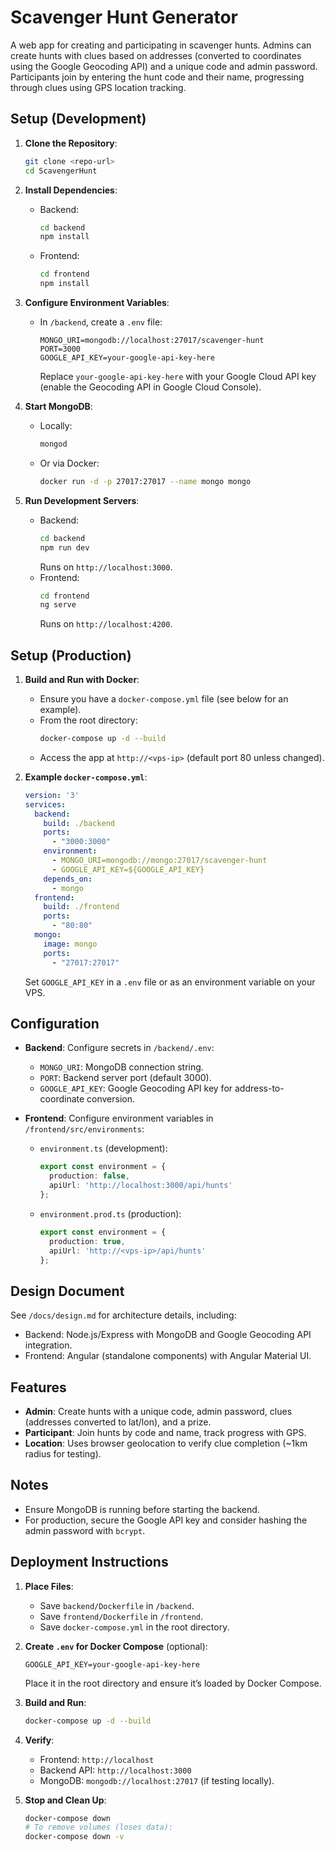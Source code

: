 # Scavenger Hunt Generator

A web app for creating and participating in scavenger hunts. Admins can create hunts with clues based on addresses (converted to coordinates using the Google Geocoding API) and a unique code and admin password. Participants join by entering the hunt code and their name, progressing through clues using GPS location tracking.

## Setup (Development)

1. **Clone the Repository**:
   ```bash
   git clone <repo-url>
   cd ScavengerHunt
   ```

2. **Install Dependencies**:
   - Backend:
     ```bash
     cd backend
     npm install
     ```
   - Frontend:
     ```bash
     cd frontend
     npm install
     ```

3. **Configure Environment Variables**:
   - In `/backend`, create a `.env` file:
     ```plaintext
     MONGO_URI=mongodb://localhost:27017/scavenger-hunt
     PORT=3000
     GOOGLE_API_KEY=your-google-api-key-here
     ```
     Replace `your-google-api-key-here` with your Google Cloud API key (enable the Geocoding API in Google Cloud Console).

4. **Start MongoDB**:
   - Locally:
     ```bash
     mongod
     ```
   - Or via Docker:
     ```bash
     docker run -d -p 27017:27017 --name mongo mongo
     ```

5. **Run Development Servers**:
   - Backend:
     ```bash
     cd backend
     npm run dev
     ```
     Runs on `http://localhost:3000`.
   - Frontend:
     ```bash
     cd frontend
     ng serve
     ```
     Runs on `http://localhost:4200`.

## Setup (Production)

1. **Build and Run with Docker**:
   - Ensure you have a `docker-compose.yml` file (see below for an example).
   - From the root directory:
     ```bash
     docker-compose up -d --build
     ```
   - Access the app at `http://<vps-ip>` (default port 80 unless changed).

2. **Example `docker-compose.yml`**:
   ```yaml
   version: '3'
   services:
     backend:
       build: ./backend
       ports:
         - "3000:3000"
       environment:
         - MONGO_URI=mongodb://mongo:27017/scavenger-hunt
         - GOOGLE_API_KEY=${GOOGLE_API_KEY}
       depends_on:
         - mongo
     frontend:
       build: ./frontend
       ports:
         - "80:80"
     mongo:
       image: mongo
       ports:
         - "27017:27017"
   ```

   Set `GOOGLE_API_KEY` in a `.env` file or as an environment variable on your VPS.

## Configuration

- **Backend**: Configure secrets in `/backend/.env`:
  - `MONGO_URI`: MongoDB connection string.
  - `PORT`: Backend server port (default 3000).
  - `GOOGLE_API_KEY`: Google Geocoding API key for address-to-coordinate conversion.

- **Frontend**: Configure environment variables in `/frontend/src/environments`:
  - `environment.ts` (development):
    ```typescript
    export const environment = {
      production: false,
      apiUrl: 'http://localhost:3000/api/hunts'
    };
    ```
  - `environment.prod.ts` (production):
    ```typescript
    export const environment = {
      production: true,
      apiUrl: 'http://<vps-ip>/api/hunts'
    };
    ```

## Design Document

See `/docs/design.md` for architecture details, including:
- Backend: Node.js/Express with MongoDB and Google Geocoding API integration.
- Frontend: Angular (standalone components) with Angular Material UI.

## Features

- **Admin**: Create hunts with a unique code, admin password, clues (addresses converted to lat/lon), and a prize.
- **Participant**: Join hunts by code and name, track progress with GPS.
- **Location**: Uses browser geolocation to verify clue completion (~1km radius for testing).

## Notes

- Ensure MongoDB is running before starting the backend.
- For production, secure the Google API key and consider hashing the admin password with `bcrypt`.


## Deployment Instructions

1. **Place Files**:
   - Save `backend/Dockerfile` in `/backend`.
   - Save `frontend/Dockerfile` in `/frontend`.
   - Save `docker-compose.yml` in the root directory.

2. **Create `.env` for Docker Compose** (optional):
   ```plaintext
   GOOGLE_API_KEY=your-google-api-key-here
   ```
   Place it in the root directory and ensure it’s loaded by Docker Compose.

3. **Build and Run**:
   ```bash
   docker-compose up -d --build
   ```

4. **Verify**:
   - Frontend: `http://localhost`
   - Backend API: `http://localhost:3000`
   - MongoDB: `mongodb://localhost:27017` (if testing locally).

5. **Stop and Clean Up**:
   ```bash
   docker-compose down
   # To remove volumes (loses data):
   docker-compose down -v
   ```